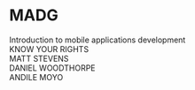 # MADG
Introduction to mobile applications development
<br />
KNOW YOUR RIGHTS
<br />
MATT STEVENS
<br />
DANIEL WOODTHORPE
<br />
ANDILE MOYO
